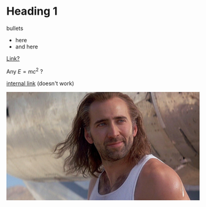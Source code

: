
# Heading 1 

bullets
- here 
- and here

[Link? ](https://www.google.com/)

Any $E = mc^2$ ?

[internal link](assets/explain%20summary%201.md) (doesn't work)

![](nicolas-cage-in-con-air-1658251738731.jpg)